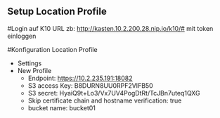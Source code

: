 ## Setup Location Profile

#Login auf K10 URL
zb:
http://kasten.10.2.200.28.nip.io/k10/#
mit token einloggen

#Konfiguration Location Profile
- Settings
- New Profile
  - Endpoint: https://10.2.235.191:18082
  - S3 access Key: B8DURN8UU0RPF2VIFB50
  - S3 secret: HyaiQ9t+Lo3/Vx7UV4PogDtRt/TcJBn7uteq1QXG
  - Skip certificate chain and hostname verification: true
  - bucket name: bucket01

